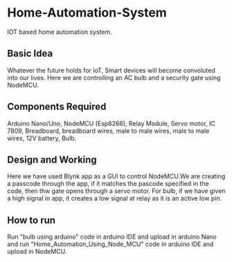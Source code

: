 # Home-Automation-System
IOT based home automation system.
## Basic Idea
Whatever the future holds for IoT, Smart devices will become convoluted into our lives. Here we are controlling an AC bulb and a security gate using NodeMCU.
## Components Required
Arduino Nano/Uno, NodeMCU (Esp8266), Relay Module, Servo motor, IC 7809, Breadboard, breadboard wires, male to male wires, male to male wires, 12V battery, Bulb.
## Design and Working
Here we have used Blynk app as a GUI to control NodeMCU.We are creating a passcode through the app, if it matches the pascode specified in the code, then thw gate opens through a servo motor. For bulb, if we have given a high signal in app, it creates a low signal at relay as it is an active low pin.
## How to run
Run "bulb using arduino" code in arduino IDE and upload in arduino Nano and run "Home_Automation_Using_Node_MCU" code in arduino IDE and upload in NodeMCU.
